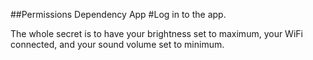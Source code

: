 ##Permissions Dependency App
#Log in to the app.

The whole secret is to have your brightness set to maximum, your WiFi connected, and your sound volume set to minimum.

